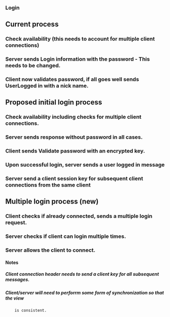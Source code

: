 ### Login 

## Current process
### Check availability (this needs to account for multiple client connections)
### Server sends Login information with the password - This needs to be changed.
### Client now validates password, if all goes well sends UserLogged in with a nick name.


## Proposed initial login process

### Check availability including checks for multiple client connections.
### Server sends response without password in all cases. 
### Client sends Validate password with an encrypted key.
### Upon successful login, server sends a user logged in message
### Server send a client session key for subsequent client connections from the same client


## Multiple login process (new)
### Client checks if already connected, sends a multiple login request.
### Server checks if client can login multiple times.
### Server allows the client to connect.


#### Notes
##### Client connection header needs to send a client key for all subsequent messages.
##### Client/server will need to perforrm some form of synchronization so that the view
 		is consistent.





